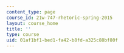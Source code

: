 ```yaml
---
content_type: page
course_id: 21w-747-rhetoric-spring-2015
layout: course_home
title: ''
type: course
uid: 01af1bf1-bed1-fa42-b8fd-a325c88bf80f
---
```

